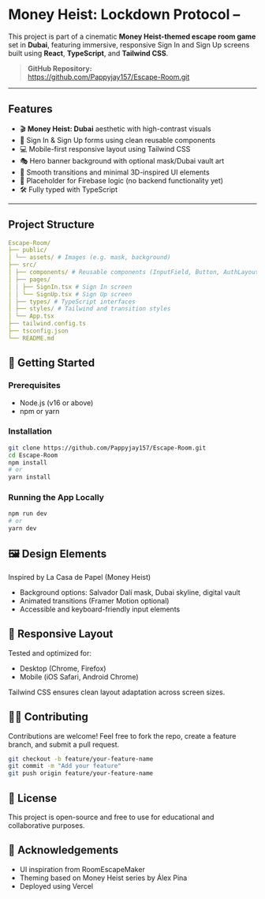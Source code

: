 #  Money Heist: Lockdown Protocol – 

This project is part of a cinematic **Money Heist-themed escape room game** set in **Dubai**, featuring immersive, responsive Sign In and Sign Up screens built using **React**, **TypeScript**, and **Tailwind CSS**.


> **GitHub Repository:**  
> https://github.com/Pappyjay157/Escape-Room.git

---

##  Features

- 🎬 **Money Heist: Dubai** aesthetic with high-contrast visuals
- 🔐 Sign In & Sign Up forms using clean reusable components
- 💻 Mobile-first responsive layout using Tailwind CSS
- 🎭 Hero banner background with optional mask/Dubai vault art
- 🚪 Smooth transitions and minimal 3D-inspired UI elements
- 🔧 Placeholder for Firebase logic (no backend functionality yet)
- 🛠️ Fully typed with TypeScript

---

##  Project Structure

```yaml
Escape-Room/
├── public/
│ └── assets/ # Images (e.g. mask, background)
├── src/
│ ├── components/ # Reusable components (InputField, Button, AuthLayout)
│ ├── pages/
│ │ ├── SignIn.tsx # Sign In screen
│ │ └── SignUp.tsx # Sign Up screen
│ ├── types/ # TypeScript interfaces
│ ├── styles/ # Tailwind and transition styles
│ └── App.tsx
├── tailwind.config.ts
├── tsconfig.json
└── README.md
```

## 🚀 Getting Started

### Prerequisites

- Node.js (v16 or above)
- npm or yarn

### Installation

```bash
git clone https://github.com/Pappyjay157/Escape-Room.git
cd Escape-Room
npm install
# or
yarn install
```

### Running the App Locally

```bash
npm run dev
# or
yarn dev
```


## 🖼️ Design Elements

Inspired by La Casa de Papel (Money Heist)

- Background options: Salvador Dalí mask, Dubai skyline, digital vault
- Animated transitions (Framer Motion optional)
- Accessible and keyboard-friendly input elements

## 📱 Responsive Layout

Tested and optimized for:

- Desktop (Chrome, Firefox)
- Mobile (iOS Safari, Android Chrome)

Tailwind CSS ensures clean layout adaptation across screen sizes.

## 🧑‍💻 Contributing

Contributions are welcome!
Feel free to fork the repo, create a feature branch, and submit a pull request.

```bash
git checkout -b feature/your-feature-name
git commit -m "Add your feature"
git push origin feature/your-feature-name
```

## 📃 License

This project is open-source and free to use for educational and collaborative purposes.

## 🙌 Acknowledgements

- UI inspiration from RoomEscapeMaker
- Theming based on Money Heist series by Álex Pina
- Deployed using Vercel

